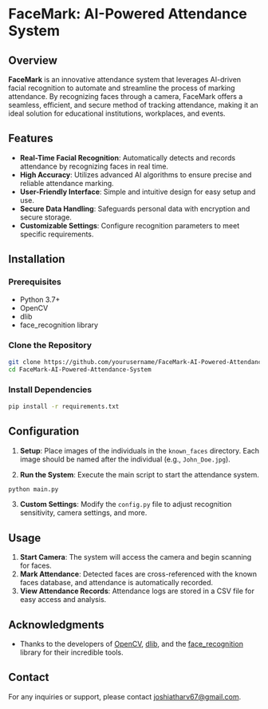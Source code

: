 
# FaceMark: AI-Powered Attendance System


## Overview

**FaceMark** is an innovative attendance system that leverages AI-driven facial recognition to automate and streamline the process of marking attendance. By recognizing faces through a camera, FaceMark offers a seamless, efficient, and secure method of tracking attendance, making it an ideal solution for educational institutions, workplaces, and events.

## Features

- **Real-Time Facial Recognition**: Automatically detects and records attendance by recognizing faces in real time.
- **High Accuracy**: Utilizes advanced AI algorithms to ensure precise and reliable attendance marking.
- **User-Friendly Interface**: Simple and intuitive design for easy setup and use.
- **Secure Data Handling**: Safeguards personal data with encryption and secure storage.
- **Customizable Settings**: Configure recognition parameters to meet specific requirements.

## Installation

### Prerequisites

- Python 3.7+
- OpenCV
- dlib
- face_recognition library

### Clone the Repository

```bash
git clone https://github.com/yourusername/FaceMark-AI-Powered-Attendance-System.git
cd FaceMark-AI-Powered-Attendance-System
```

### Install Dependencies

```bash
pip install -r requirements.txt
```

## Configuration

1. **Setup**: Place images of the individuals in the `known_faces` directory. Each image should be named after the individual (e.g., `John_Doe.jpg`).

2. **Run the System**: Execute the main script to start the attendance system.

```bash
python main.py
```

3. **Custom Settings**: Modify the `config.py` file to adjust recognition sensitivity, camera settings, and more.

## Usage

1. **Start Camera**: The system will access the camera and begin scanning for faces.
2. **Mark Attendance**: Detected faces are cross-referenced with the known faces database, and attendance is automatically recorded.
3. **View Attendance Records**: Attendance logs are stored in a CSV file for easy access and analysis.

## Acknowledgments

- Thanks to the developers of [OpenCV](https://opencv.org/), [dlib](http://dlib.net/), and the [face_recognition](https://github.com/ageitgey/face_recognition) library for their incredible tools.

## Contact

For any inquiries or support, please contact [joshiatharv67@gmail.com](mailto:joshiatharv67@gmail.com).

